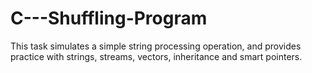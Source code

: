 # C---Shuffling-Program
This task simulates a simple string processing operation, and provides practice with strings, streams, vectors, inheritance and smart pointers.
